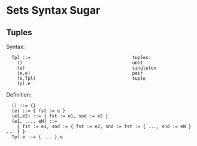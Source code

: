 Sets Syntax Sugar
=================

Tuples
------

Syntax:
```
  Tpl ::=                                      tuples:
    ()                                         unit
    (e)                                        singleton
    (e,e)                                      pair
    (e,Tpl)                                    tuple
    Tpl.e
```

Definition:
```
  () ::= {}
  (e) ::= { fst := e }
  (e1,e2) ::= { fst := e1, snd := e2 }
  (e1, ..., eN) ::=
    { fst := e1, snd := { fst := e2, snd := fst := { ..., snd := eN } ... } }
  Tpl.e ::= { ... }.e
```
